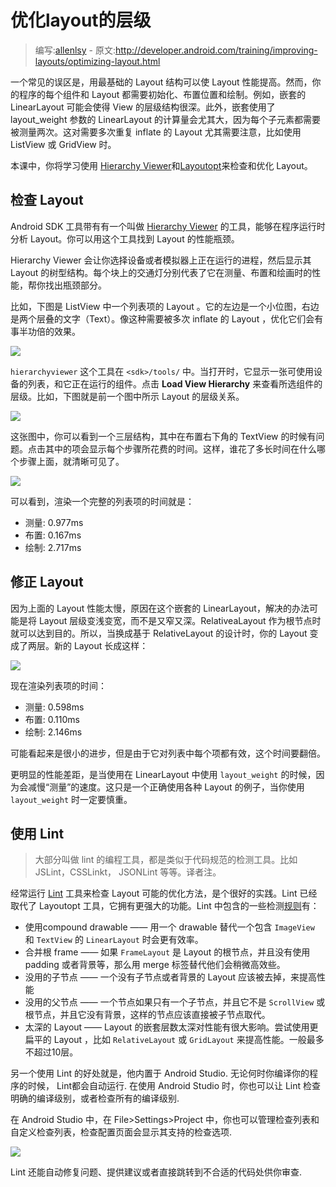 # 优化layout的层级

> 编写:[allenlsy](https://github.com/allenlsy) - 原文:<http://developer.android.com/training/improving-layouts/optimizing-layout.html>

一个常见的误区是，用最基础的 Layout 结构可以使 Layout 性能提高。然而，你的程序的每个组件和 Layout 都需要初始化、布置位置和绘制。例如，嵌套的 LinearLayout 可能会使得 View 的层级结构很深。此外，嵌套使用了 layout_weight 参数的 LinearLayout 的计算量会尤其大，因为每个子元素都需要被测量两次。这对需要多次重复 inflate 的 Layout 尤其需要注意，比如使用 ListView 或 GridView 时。

本课中，你将学习使用 [Hierarchy Viewer](http://developer.android.com/tools/help/hierarchy-viewer.html)和[Layoutopt](http://developer.android.com/tools/help/layoutopt.html)来检查和优化 Layout。

## 检查 Layout

Android SDK 工具带有有一个叫做 [Hierarchy Viewer](http://developer.android.com/tools/help/hierarchy-viewer.html) 的工具，能够在程序运行时分析 Layout。你可以用这个工具找到 Layout 的性能瓶颈。

Hierarchy Viewer 会让你选择设备或者模拟器上正在运行的进程，然后显示其 Layout 的树型结构。每个块上的交通灯分别代表了它在测量、布置和绘画时的性能，帮你找出瓶颈部分。

比如，下图是 ListView 中一个列表项的 Layout 。它的左边是一个小位图，右边是两个层叠的文字（Text）。像这种需要被多次 inflate 的 Layout ，优化它们会有事半功倍的效果。

![](http://developer.android.com/images/training/layout-listitem.png)

`hierarchyviewer` 这个工具在 `<sdk>/tools/` 中。当打开时，它显示一张可使用设备的列表，和它正在运行的组件。点击 __Load View Hierarchy__ 来查看所选组件的层级。比如，下图就是前一个图中所示 Layout 的层级关系。


![](http://developer.android.com/images/training/hierarchy-linearlayout.png)

这张图中，你可以看到一个三层结构，其中在布置右下角的 TextView 的时候有问题。点击其中的项会显示每个步骤所花费的时间。这样，谁花了多长时间在什么哪个步骤上面，就清晰可见了。

![](http://developer.android.com/images/training/hierarchy-layouttimes.png)

可以看到，渲染一个完整的列表项的时间就是：

* 测量: 0.977ms
* 布置: 0.167ms
* 绘制: 2.717ms

## 修正 Layout

因为上面的 Layout 性能太慢，原因在这个嵌套的 LinearLayout，解决的办法可能是将 Layout 层级变浅变宽，而不是又窄又深。RelativeaLayout 作为根节点时就可以达到目的。所以，当换成基于 RelativeLayout 的设计时，你的 Layout 变成了两层。新的 Layout 长成这样：

![](http://developer.android.com/images/training/hierarchy-relativelayout.png)

现在渲染列表项的时间：

* 测量: 0.598ms
* 布置: 0.110ms
* 绘制: 2.146ms

可能看起来是很小的进步，但是由于它对列表中每个项都有效，这个时间要翻倍。

更明显的性能差距，是当使用在 LinearLayout 中使用 `layout_weight` 的时候，因为会减慢“测量”的速度。这只是一个正确使用各种 Layout 的例子，当你使用 `layout_weight` 时一定要慎重。

## 使用 Lint

> 大部分叫做 lint 的编程工具，都是类似于代码规范的检测工具。比如JSLint，CSSLinkt， JSONLint 等等。译者注。

经常运行 [Lint](http://tools.android.com/tips/lint) 工具来检查 Layout 可能的优化方法，是个很好的实践。Lint 已经取代了 Layoutopt 工具，它拥有更强大的功能。Lint 中包含的一些检测[规则](http://tools.android.com/tips/lint-checks)有：

* 使用compound drawable —— 用一个 drawable 替代一个包含 `ImageView` 和 `TextView` 的 `LinearLayout` 时会更有效率。
* 合并根 frame —— 如果 `FrameLayout` 是 Layout 的根节点，并且没有使用padding 或者背景等，那么用 merge 标签替代他们会稍微高效些。
* 没用的子节点 —— 一个没有子节点或者背景的 Layout 应该被去掉，来提高性能
* 没用的父节点 —— 一个节点如果只有一个子节点，并且它不是 `ScrollView` 或根节点，并且它没有背景，这样的节点应该直接被子节点取代。
* 太深的 Layout —— Layout 的嵌套层数太深对性能有很大影响。尝试使用更扁平的 Layout ，比如 `RelativeLayout` 或 `GridLayout` 来提高性能。一般最多不超过10层。

另一个使用 Lint 的好处就是，他内置于 Android Studio. 无论何时你编译你的程序的时候， Lint都会自动运行. 在使用 Android Studio 时，你也可以让 Lint 检查明确的编译级别，或者检查所有的编译级别.


在 Android Studio 中，在 File>Settings>Project 中，你也可以管理检查列表和自定义检查列表，检查配置页面会显示其支持的检查选项.

![](http://developer.android.com/images/tools/studio-inspections-config.png)

Lint 还能自动修复问题、提供建议或者直接跳转到不合适的代码处供你审查.